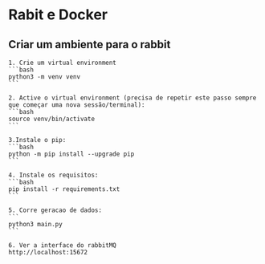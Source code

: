 # Rabit e Docker 

## Criar um ambiente para o rabbit
    1. Crie um virtual environment
    ```bash
    python3 -m venv venv
    ```

    2. Active o virtual environment (precisa de repetir este passo sempre que começar uma nova sessão/terminal):
    ```bash
    source venv/bin/activate
    ```

    3.Instale o pip:
    ```bash
    python -m pip install --upgrade pip
    ```

    4. Instale os requisitos:
    ```bash
    pip install -r requirements.txt
    ```

    5. Corre geracao de dados:
    ```
    python3 main.py 
    ```

    6. Ver a interface do rabbitMQ 
    http://localhost:15672
